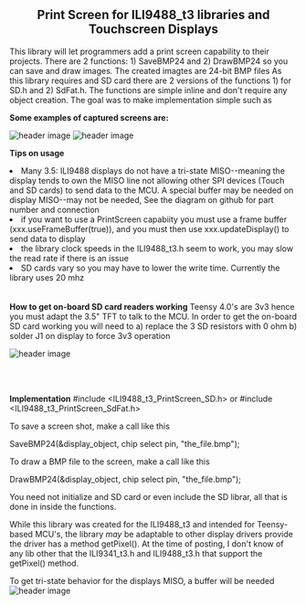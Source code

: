 <b><h2><center>Print Screen for ILI9488_t3 libraries and Touchscreen Displays</center></h1></b>

This library will let programmers add a print screen capability to their projects. There are 2 functions: 1) SaveBMP24 and 2) DrawBMP24 so you can save and draw images. The created imagtes are 24-bit BMP files
As this library requires and SD card there are 2 versions of the functions 1) for SD.h and 2) SdFat.h. The functions are simple inline and don't require any object creation. The goal was to make implementation simple such as

<b>Some examples of captured screens are:</b>

![header image](https://raw.github.com/KrisKasprzak/ILI9488_t3_PrintScreen/master/Images/PrintScreen.jpg)
![header image](https://raw.github.com/KrisKasprzak/ILI9488_t3_PrintScreen/master/Images/PrintScreen3.jpg)


  <b>Tips on usage</b>
  <li>
  Many 3.5: ILI9488 displays do not have a tri-state MISO--meaning the display tends to own the MISO
  line not allowing other SPI devices (Touch and SD cards) to send data to the MCU. A special buffer may be needed
  on display MISO--may not be needed, See the diagram on github for part number and connection
  </li>
  <li>
  if you want to use a PrintScreen capabiity you must use a frame buffer (xxx.useFrameBuffer(true)), and you
  must then use xxx.updateDisplay() to send data to display
  </li>
  <li>
  the library clock speeds in the ILI9488_t3.h seem to work, you may slow the read rate if there is an issue
  </li>
  <li>
  SD cards vary so you may have to lower the write time. Currently the library uses 20 mhz
  </li>


<br>
<br>
<b>How to get on-board SD card readers working</b>
Teensy 4.0's are 3v3 hence you must adapt the 3.5" TFT to talk to the MCU. In order to get the on-board SD card working you will need to 
a) replace the 3 SD resistors with 0 ohm 
b) solder J1 on display to force 3v3 operation
 
![header image](https://raw.github.com/KrisKasprzak/ILI9488_t3_PrintScreen/master/Images/DisplayHack.jpg)

<br>
<br>

<b>Implementation</b>
#include <ILI9488_t3_PrintScreen_SD.h>
or
#include <ILI9488_t3_PrintScreen_SdFat.h>

To save a screen shot, make a call like this

SaveBMP24(&display_object, chip select pin, "the_file.bmp");

To draw a BMP file to the screen, make a call like this

DrawBMP24(&display_object, chip select pin, "the_file.bmp");


You need not initialize and SD card or even include the SD librar, all that is done in inside the functions.

While this library was created for the ILI9488_t3 and intended for Teensy-based MCU's, the library *may* be adaptable to other display drivers provide the driver has a method getPixel(). At the time of posting, I don't know of any lib other that the ILI9341_t3.h and ILI9488_t3.h that support the getPixel() method.

To get tri-state behavior for the displays MISO, a buffer will be needed
![header image](https://raw.github.com/KrisKasprzak/ILI9488_t3_PrintScreen/master/Images/MISO_Buffer.jpg)



<br>
<br>

